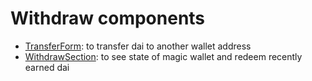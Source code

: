 # Withdraw components

- [TransferForm](./TransferForm.tsx): to transfer dai to another wallet address
- [WithdrawSection](./WithdrawSection.tsx): to see state of magic wallet and redeem recently earned dai
